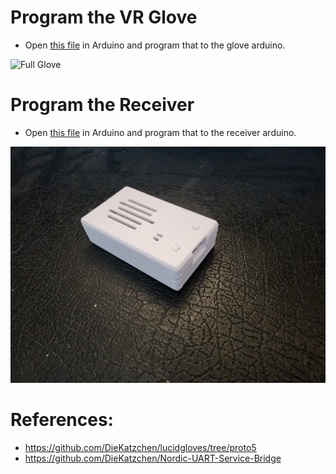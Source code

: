 # Program the VR Glove
* Open [this file](https://github.com/TjadenWright/VR-Glove/tree/main/Software/VR%20Glove%20-%20LucidVR/lucidgloves-firmware/lucidgloves-firmware.ino) in Arduino and program that to the glove arduino.
<img src="https://github.com/TjadenWright/VR-Glove/blob/main/Images%20And%20Videos/FrontViewOfFullGlove.png" alt="Full Glove" title="Full Glove" />

# Program the Receiver 
* Open [this file](https://github.com/TjadenWright/VR-Glove/blob/main/Software/Receiver%20-%20UART%20bridge/UART_bridge/UART_bridge.ino) in Arduino and program that to the receiver arduino.
<img src="https://github.com/TjadenWright/VR-Glove/blob/main/Images%20And%20Videos/Receiver.jpg" alt="Reciever" title="Reciever" />

# References:
* https://github.com/DieKatzchen/lucidgloves/tree/proto5
* https://github.com/DieKatzchen/Nordic-UART-Service-Bridge

